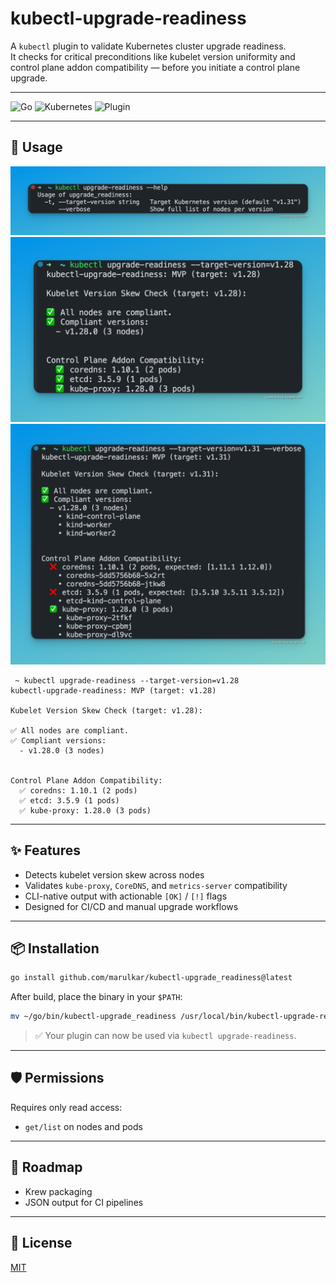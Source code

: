 # kubectl-upgrade-readiness

A `kubectl` plugin to validate Kubernetes cluster upgrade readiness.  
It checks for critical preconditions like kubelet version uniformity and control plane addon compatibility — before you initiate a control plane upgrade.

---

![Go](https://img.shields.io/badge/Go-1.21%2B-blue?logo=go)
![Kubernetes](https://img.shields.io/badge/Kubernetes-1.25%2B-326ce5?logo=kubernetes)
![Plugin](https://img.shields.io/badge/kubectl-plugin-lightgrey?logo=kubernetes)

---

## 🚀 Usage

![help](./images/help.png)
![condensed](./images/happy_case.png)
![verbose](./images/unhappy_verbose.png)


```
 ~ kubectl upgrade-readiness --target-version=v1.28
kubectl-upgrade-readiness: MVP (target: v1.28)

Kubelet Version Skew Check (target: v1.28):

✅ All nodes are compliant.
✅ Compliant versions:
  - v1.28.0 (3 nodes)


Control Plane Addon Compatibility:
  ✅ coredns: 1.10.1 (2 pods)
  ✅ etcd: 3.5.9 (1 pods)
  ✅ kube-proxy: 1.28.0 (3 pods)
```

---

## ✨ Features

- Detects kubelet version skew across nodes
- Validates `kube-proxy`, `CoreDNS`, and `metrics-server` compatibility
- CLI-native output with actionable `[OK]` / `[!]` flags
- Designed for CI/CD and manual upgrade workflows

---

## 📦 Installation

```bash
go install github.com/marulkar/kubectl-upgrade_readiness@latest
````

After build, place the binary in your `$PATH`:

```bash
mv ~/go/bin/kubectl-upgrade_readiness /usr/local/bin/kubectl-upgrade-readiness
```

> ✅ Your plugin can now be used via `kubectl upgrade-readiness`.

---

## 🛡️ Permissions

Requires only read access:

* `get/list` on nodes and pods

---

## 🧭 Roadmap

* Krew packaging
* JSON output for CI pipelines

---

## 📄 License

[MIT](./LICENSE)
